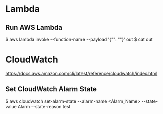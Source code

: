 # Lambda

## Run AWS Lambda
$ aws lambda invoke --function-name <FunctionName> --payload '{"<jsonKey>": "<jsonValue>"}' out
$ cat out


# CloudWatch
https://docs.aws.amazon.com/cli/latest/reference/cloudwatch/index.html

## Set CloudWatch Alarm State
$ aws cloudwatch set-alarm-state --alarm-name <Alarm_Name> --state-value Alarm --state-reason test
